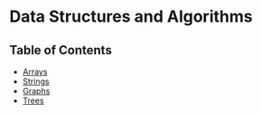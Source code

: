 # Data Structures and Algorithms

## Table of Contents

- [Arrays](01.%20Arrays)
- [Strings](02.%20Strings)
- [Graphs](03.%20Graphs)
- [Trees](04.%20Trees)
